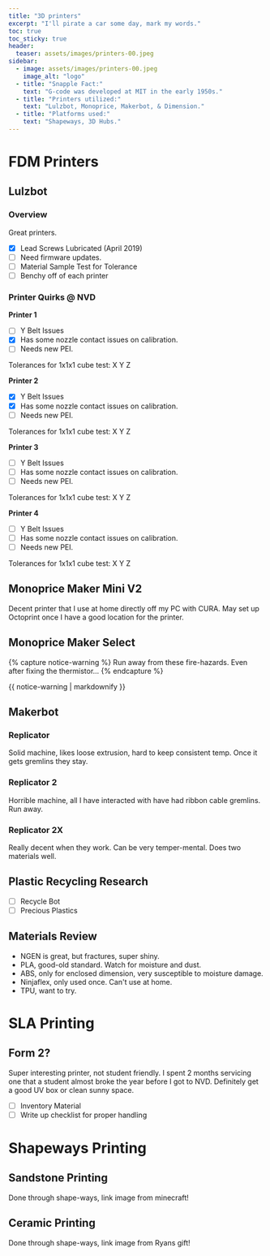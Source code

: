 ```yaml
---
title: "3D printers"
excerpt: "I'll pirate a car some day, mark my words."
toc: true
toc_sticky: true
header:
  teaser: assets/images/printers-00.jpeg
sidebar:
  - image: assets/images/printers-00.jpeg
    image_alt: "logo"
  - title: "Snapple Fact:"    
    text: "G-code was developed at MIT in the early 1950s."
  - title: "Printers utilized:"
    text: "Lulzbot, Monoprice, Makerbot, & Dimension."
  - title: "Platforms used:"
    text: "Shapeways, 3D Hubs."
---
```


# FDM Printers

## Lulzbot

### Overview

Great printers.
- [x] Lead Screws Lubricated (April 2019)
- [ ] Need firmware updates.
- [ ] Material Sample Test for Tolerance
- [ ] Benchy off of each printer

### Printer Quirks @ NVD

**Printer 1**
- [ ] Y Belt Issues
- [x] Has some nozzle contact issues on calibration.
- [ ] Needs new PEI.

Tolerances for 1x1x1 cube test: X Y Z

**Printer 2**

- [x] Y Belt Issues
- [x] Has some nozzle contact issues on calibration.
- [ ] Needs new PEI.

Tolerances for 1x1x1 cube test: X Y Z

**Printer 3**

- [ ] Y Belt Issues
- [ ] Has some nozzle contact issues on calibration.
- [ ] Needs new PEI.

Tolerances for 1x1x1 cube test: X Y Z

**Printer 4**

- [ ] Y Belt Issues
- [ ] Has some nozzle contact issues on calibration.
- [ ] Needs new PEI.

Tolerances for 1x1x1 cube test: X Y Z

## Monoprice Maker Mini V2

Decent printer that I use at home directly off my PC with CURA. May set up Octoprint once I have a good location for the printer.

## Monoprice Maker Select

{% capture notice-warning %}
Run away from these fire-hazards. Even after fixing the thermistor...
{% endcapture %}
<div class="notice">{{ notice-warning | markdownify }}</div>

## Makerbot

### Replicator
Solid machine, likes loose extrusion, hard to keep consistent temp. Once it gets gremlins they stay.

### Replicator 2
Horrible machine, all I have interacted with have had ribbon cable gremlins. Run away.

### Replicator 2X
Really decent when they work. Can be very temper-mental. Does two materials well.

## Plastic Recycling Research

- [ ] Recycle Bot
- [ ] Precious Plastics

## Materials Review

- NGEN is great, but fractures, super shiny.
- PLA, good-old standard. Watch for moisture and dust.
- ABS, only for enclosed dimension, very susceptible to moisture damage.
- Ninjaflex, only used once. Can't use at home.
- TPU, want to try.

# SLA Printing

## Form 2?
Super interesting printer, not student friendly. I spent 2 months servicing one that a student almost broke the year before I got to NVD. Definitely get a good UV box or clean sunny space.

- [ ] Inventory Material
- [ ] Write up checklist for proper handling

# Shapeways Printing

## Sandstone Printing
Done through shape-ways, link image from minecraft!

## Ceramic Printing
Done through shape-ways, link image from Ryans gift!
